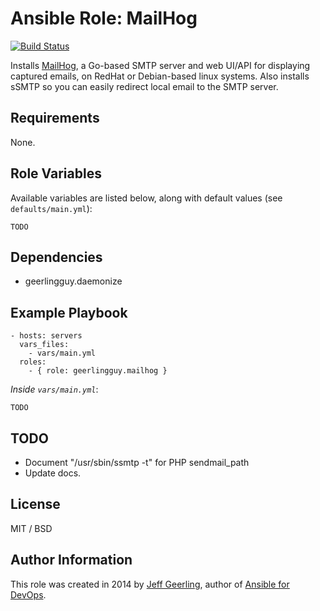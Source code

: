 # Ansible Role: MailHog

[![Build Status](https://travis-ci.org/geerlingguy/ansible-role-mailhog.svg?branch=master)](https://travis-ci.org/geerlingguy/ansible-role-mailhog)

Installs [MailHog](https://github.com/ian-kent/Go-MailHog), a Go-based SMTP server and web UI/API for displaying captured emails, on RedHat or Debian-based linux systems. Also installs sSMTP so you can easily redirect local email to the SMTP server.

## Requirements

None.

## Role Variables

Available variables are listed below, along with default values (see `defaults/main.yml`):

    TODO

## Dependencies

  - geerlingguy.daemonize

## Example Playbook

    - hosts: servers
      vars_files:
        - vars/main.yml
      roles:
        - { role: geerlingguy.mailhog }

*Inside `vars/main.yml`*:

    TODO

## TODO

  - Document "/usr/sbin/ssmtp -t" for PHP sendmail_path
  - Update docs.

## License

MIT / BSD

## Author Information

This role was created in 2014 by [Jeff Geerling](http://jeffgeerling.com/), author of [Ansible for DevOps](http://ansiblefordevops.com/).

